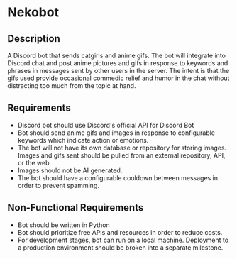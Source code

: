 # Nekobot

## Description
A Discord bot that sends catgirls and anime gifs. The bot will integrate into Discord chat and post anime pictures and gifs in response to keywords and phrases in messages sent by other users in the server. The intent is that the gifs used provide occasional commedic relief and humor in the chat without distracting too much from the topic at hand.

## Requirements
- Discord bot should use Discord's official API for Discord Bot
- Bot should send anime gifs and images in response to configurable keywords which indicate action or emotions.
- The bot will not have its own database or repository for storing images. Images and gifs sent should be pulled from an external repository, API, or the web. 
- Images should not be AI generated.
- The bot should have a configurable cooldown between messages in order to prevent spamming.

## Non-Functional Requirements
- Bot should be written in Python
- Bot should prioritize free APIs and resources in order to reduce costs.
- For development stages, bot can run on a local machine. Deployment to a production environment should be broken into a separate milestone.